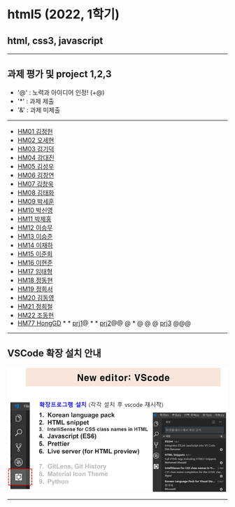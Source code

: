 # html5 (2022, 1학기)
## html, css3, javascript
---
## 과제 평가 및 project 1,2,3
- '@' : 노력과 아이디어 인정! (+@)
- '*' : 과제 제출 
- '&' : 과제 미제출 
***
- [HM01	김정헌](https://github.com/jhkedwardkim/HM01)
- [HM02	오세현](https://github.com/Ohsaehyeon/hm02)
- [HM03	김기덕](https://github.com/DDUCKI/hm03)
- [HM04	강대진](https://github.com/ijdaejin/HM04)
- [HM05	김성우](https://github.com/Gukdoli/HM05)
- [HM06	김창연](https://github.com/ckddus/HM06)
- [HM07	김창욱](https://github.com/HM0007/hm07)
- [HM08	김태화](https://github.com/TAaHwa/HM08)
- [HM09	박세훈](https://github.com/uooyas/hm09)
- [HM10	박신영](https://github.com/zachpaul7/HM10)
- [HM11	박제홍](https://github.com/qkrwpghd27/HM11)
- [HM12	이승무](https://github.com/seungmoo2901/HM12)
- [HM13	이승준](https://github.com/q1w2e3r4god/HM13)
- [HM14	이재하](https://github.com/wogk0012/hm14)
- [HM15	이준희](https://github.com/LJunHee/HM15)
- [HM16	이현준](https://github.com/junlee00/HM16)
- [HM17	임태형](https://github.com/vmvvmvvmv/HM17)
- [HM18	정동현](https://github.com/hm18donghyun/HM18)
- [HM19	정희서](https://github.com/HiSeoJeong/HM19)
- [HM20	김동영](https://github.com/badaral/HM20)
- [HM21	정희철](https://github.com/JengHC/hm21)
- [HM22 조동현](https://github.com/Jodonghyun/HM22)
- [HM77 HongGD](https://github.com/honggd/hm20) * * [prj1](http://chaos.inje.ac.kr:3030/hm/project/hm20/hm20_rpt01.html)@ * * [prj2](http://chaos.inje.ac.kr:3030/hm/project2/hm20/hm20_rpt02.html)@@ @ * @ @ @ [prj3](http://chaos.inje.ac.kr:3030/hm/project3/hm20/hm20_rpt03.html) @@@
***
## VSCode 확장 설치 안내 

![VSCode 확장 설치 안내](https://github.com/Redwoods/html5/blob/master/vscode_extensions.png)
***
